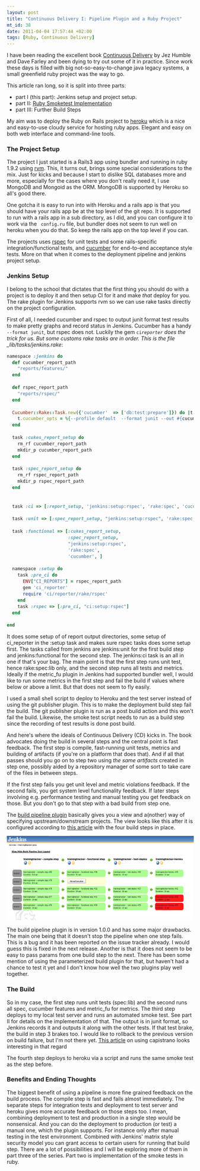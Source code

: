 ```yaml
--- 
layout: post
title: "Continuous Delivery I: Pipeline Plugin and a Ruby Project"
mt_id: 38
date: 2011-04-04 17:57:44 +02:00
tags: [Ruby, Continuous Delivery]
---
```


I have been reading the excellent book [Continuous Delivery](http://www.amazon.com/Continuous-Delivery-Deployment-Automation-Addison-Wesley/dp/0321601912/) by Jez Humble and Dave Farley and been dying to try out some of it in practice. Since work these days is filled with big not-so-easy-to-change java legacy systems, a small greenfield ruby project was the way to go.

This article ran long, so it is split into three parts:

- part I (this part): Jenkins setup and project setup.
- part II: [Ruby Smoketest Implementation](http://blog.knuthaugen.no/2011/04/continuous-delivery-ii-smoketests-in-ruby-and-rails.html)
- part III: Further Build Steps

My aim was to deploy the Ruby on Rails project to [heroku](http://heroku.com/) which is a nice and easy-to-use cloudy service for hosting ruby apps. Elegant and easy on both web interface and command-line tools.

### The Project Setup

The project I just started is a Rails3 app using bundler and running in ruby 1.9.2 using [rvm](http://rvm.beginrescueend.com/). This, it turns out, brings some special considerations to the mix. Just for kicks and because I start to dislike SQL databases more and more, especially for the cases where you don't really need it, I use MongoDB and Mongoid as the ORM. MongoDB is supported by Heroku so all's good there.

One gotcha it is easy to run into with Heroku and a rails app is that you should have your rails app be at the top level of the git repo. It is supported to run with a rails app in a sub directory, as I did, and you can configure it to work via the <code> config.ru</code> file, but bundler does not seem to run well on heroku when you do that. So keep the rails app on the top level if you can.

The projects uses [rspec](https://github.com/rspec/rspec) for unit tests and some rails-specific integration/functional tests, and [cucumber](http://cukes.info/) for end-to-end acceptance style tests. More on that when it comes to the deployment pipeline and jenkins project setup.

### Jenkins Setup

I belong to the school that dictates that the first thing you should do with a project is to deploy it and then setup CI for it and make _that_ deploy for you.
The rake plugin for Jenkins supports rvm so we can use rake tasks directly on the project configuration.

First of all, I needed cucumber and rspec to output junit format test results to make pretty graphs and record status in Jenkins. Cucumber has a handy <code>--format junit</code>, but rspec does not. Luckily the gem <code>ci*reporter</code> does the trick for us. But some customs rake tasks are in order. This is the file \_lib/tasks/jenkins.rake*:

```ruby
namespace :jenkins do
  def cucumber_report_path
    "reports/features/"
  end

  def rspec_report_path
    "reports/rspec/"
  end

  Cucumber::Rake::Task.new({'cucumber'  => ['db:test:prepare']}) do |t|
    t.cucumber_opts = %{--profile default  --format junit --out #{cucumber_report_path}}
  end

  task :cukes_report_setup do
    rm_rf cucumber_report_path
    mkdir_p cucumber_report_path
  end

  task :spec_report_setup do
    rm_rf rspec_report_path
    mkdir_p rspec_report_path
  end


  task :ci => [:report_setup, 'jenkins:setup:rspec', 'rake:spec', 'cucumber']

  task :unit => [:spec_report_setup, "jenkins:setup:rspec", 'rake:spec:lib']

  task :functional => [:cukes_report_setup,
                       :spec_report_setup,
                       "jenkins:setup:rspec",
                       'rake:spec',
                       'cucumber', ]

  namespace :setup do
    task :pre_ci do
      ENV["CI_REPORTS"] = rspec_report_path
      gem 'ci_reporter'
      require 'ci/reporter/rake/rspec'
    end
    task :rspec => [:pre_ci, "ci:setup:rspec"]
  end

end
```

It does some setup of of report output directories, some setup of ci_reporter in the :setup task and makes sure rspec tasks does some setup first. The tasks called from jenkins are jenkins:unit for the first build step and jenkins:functional for the second step. The jenkins:ci task is an all in one if that's your bag. The main point is that the first step runs unit test, hence rake:spec:lib only, and the second step runs all tests and metrics. Ideally if the metric_fu plugin in Jenkins had supported bundler well, I would like to run some metrics in the first step and fail the build if values where below or above a limit. But that does not seem to fly easily.

I used a small shell script to deploy to Heroku and the test server instead of using the git publisher plugin. This is to make the deployment build step fail the build. The git publisher plugin is run as a post build action and this won't fail the build. Likewise, the smoke test script needs to run as a build step since the recording of test results is done post build.

And here's where the ideals of Continuous Delivery (CD) kicks in. The book advocates doing the build in several steps and the central point is fast feedback. The first step is compile, fast-running unit tests, metrics and building of artifacts (if you're on a platform that does that). And if all that passes should you go on to step two using _the same artifacts_ created in step one, possibly aided by a repository manager of some sort to take care of the files in between steps.

If the first step fails you get unit level and metric violations feedback. If the second fails, you get system level functionality feedback. If later steps involving e.g. performance testing and manual testing you get feedback on those. But you don't go to that step with a bad build from step one.

The [build pipeline plugin](http://code.google.com/p/build-pipeline-plugin/) basically gives you a view and a(nother) way of specifying upstream/downstream projects. The view looks like this after it is configured according to [this article](http://www.wakaleo.com/blog/312-build-pipelines-with-jenkinshudson) with the four build steps in place.

<img src="/images/jenkinspipe.png" width="600" height="228" alt="Jenkins pipeline" class="mt-image-none" style="" />

The build pipeline plugin is in version 1.0.0 and has some major drawbacks. The main one being that it doesn't stop the pipeline when one step fails. This is a bug and it has been reported on the issue tracker already. I would guess this is fixed in the next release. Another is that it does not seem to be easy to pass params from one build step to the next. There has been some mention of using the parameterized build plugin for that, but haven't had a chance to test it yet and I don't know how well the two plugins play well together.

### The Build

So in my case, the first step runs unit tests (spec:lib) and the second runs all spec, cucumber features and metric_fu for metrics. The third step deploys to my local test server and runs an automated smoke test. See part II for details on the implementation of that. The output is in junit format, so Jenkins records it and outputs it along with the other tests. If that test brake, the build in step 3 brakes too. I would like to rollback to the previous version on build failure, but I'm not there yet. [This article](http://casperfabricius.com/site/2009/09/20/manage-and-rollback-heroku-deployments-capistrano-style/) on using capistrano looks interesting in that regard

The fourth step deploys to heroku via a script and runs the same smoke test as the step before.

### Benefits and Ending Thoughts

The biggest benefit of using a pipeline is more fine grained feedback on the build process. The compile step is fast and fails almost immediately. The separate steps for integration tests and deployment to test server and heroku gives more accurate feedback on those steps too. I mean, combining deployment to test and production in a single step would be nonsensical. And you can do the deployment to production (or test) a manual one, which the plugin supports. For instance only after manual testing in the test environment. Combined with Jenkins' matrix style security model you can grant access to certain users for running that build step. There are a lot of possibilities and I will be exploring more of them in part three of the series. Part two is implementation of the smoke tests in ruby.

```

```
